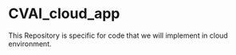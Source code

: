 # CVAI_cloud_app

This Repository is specific for code that we will implement in cloud environment.

